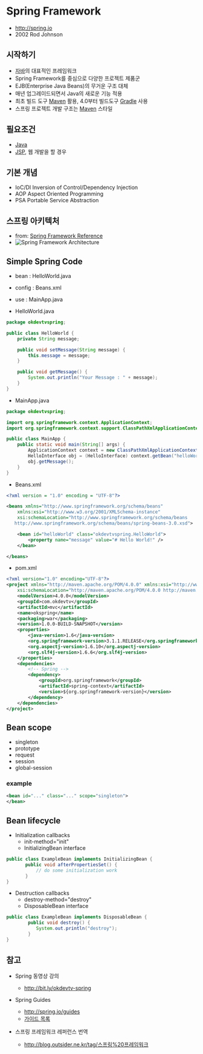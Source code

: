# Spring Framework
* http://spring.io
* 2002 Rod Johnson

## 시작하기

* [자바](/mib/java)의 대표적인 프레임워크
* Spring Framework를 중심으로 다양한 프로젝트 제품군
* EJB(Enterprise Java Beans)의 무거운 구조 대체
* 매년 업그레이드되면서 Java의 새로운 기능 적용
* 최초 빌드 도구 [Maven](/mib/java/maven) 활용, 4.0부터 빌드도구 [Gradle](/mib/java/gradle) 사용
* 스프링 프로젝트 개발 구조는 [Maven](/mib/java/maven) 스타일

## 필요조건

* [Java](/mib/java)
* [JSP](/jsp.html), 웹 개발을 할 경우

## 기본 개념

* IoC/DI Inversion of Control/Dependency Injection
* AOP Aspect Oriented Programming
* PSA Portable Service Abstraction

## 스프링 아키텍처

* from: [Spring Framework Reference](http://docs.spring.io/spring/docs/current/spring-framework-reference/htmlsingle/#spring-introduction)
* <img src="/images/spring/spring-overview.png" alt="Spring Framework Architecture">

## Simple Spring Code
* bean : HelloWorld.java
* config : Beans.xml
* use : MainApp.java

* HelloWorld.java

```java
package okdevtvspring;

public class HelloWorld {
	private String message;

	public void setMessage(String message) {
		this.message = message;
	}

	public void getMessage() {
		System.out.println("Your Message : " + message);
	}
}
```

* MainApp.java

```java
package okdevtvspring;

import org.springframework.context.ApplicationContext;
import org.springframework.context.support.ClassPathXmlApplicationContext;

public class MainApp {
	public static void main(String[] args) {
		ApplicationContext context = new ClassPathXmlApplicationContext("Beans.xml");
		HelloInterface obj = (HelloInterface) context.getBean("helloWorld");
		obj.getMessage();
	}
}
```

* Beans.xml

```xml
<?xml version = "1.0" encoding = "UTF-8"?>

<beans xmlns="http://www.springframework.org/schema/beans"
	xmlns:xsi="http://www.w3.org/2001/XMLSchema-instance"
	xsi:schemaLocation="http://www.springframework.org/schema/beans
   http://www.springframework.org/schema/beans/spring-beans-3.0.xsd">

	<bean id="helloWorld" class="okdevtvspring.HelloWorld">
		<property name="message" value="# Hello World!" />
	</bean>

</beans>
```
* pom.xml

```xml
<?xml version="1.0" encoding="UTF-8"?>
<project xmlns="http://maven.apache.org/POM/4.0.0" xmlns:xsi="http://www.w3.org/2001/XMLSchema-instance"
	xsi:schemaLocation="http://maven.apache.org/POM/4.0.0 http://maven.apache.org/maven-v4_0_0.xsd">
	<modelVersion>4.0.0</modelVersion>
	<groupId>com.okdevtv</groupId>
	<artifactId>mvc</artifactId>
	<name>okspring</name>
	<packaging>war</packaging>
	<version>1.0.0-BUILD-SNAPSHOT</version>
	<properties>
		<java-version>1.6</java-version>
		<org.springframework-version>3.1.1.RELEASE</org.springframework-version>
		<org.aspectj-version>1.6.10</org.aspectj-version>
		<org.slf4j-version>1.6.6</org.slf4j-version>
	</properties>
	<dependencies>
		<!-- Spring -->
		<dependency>
			<groupId>org.springframework</groupId>
			<artifactId>spring-context</artifactId>
			<version>${org.springframework-version}</version>
		</dependency>
	</dependencies>
</project>
```

## Bean scope
* singleton
* prototype
* request
* session
* global-session

### example
```xml
<bean id="..." class="..." scope="singleton">
</bean>
```

## Bean lifecycle
* Initialization callbacks
  * init-method="init"
  * InitializingBean interface
```java
public class ExampleBean implements InitializingBean {
       public void afterPropertiesSet() {
           // do some initialization work
       }
}
```
* Destruction callbacks
  * destroy-method="destroy"
  * DisposableBean interface
```java
public class ExampleBean implements DisposableBean {
        public void destroy() {
           System.out.println("destroy");
        }
}
```


## 참고

* Spring 동영상 강의
  * http://bit.ly/okdevtv-spring

* Spring Guides
  * http://spring.io/guides
  * [가이드 목록](https://okky.kr/article/619099)

* 스프링 프레임워크 레퍼런스 번역
  * http://blog.outsider.ne.kr/tag/스프링%20프레임워크
